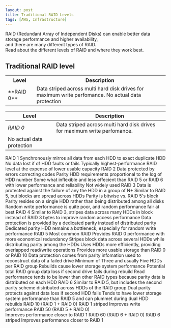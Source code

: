 ```yaml
---
layout: post
title: Traditional RAID Levels
tags: [AWS, Infrastructure]
--- 
```


RAID (Redundant Array of Independent Disks) can enable better data storage performance and higher availability,  
and there are many different types of RAID.  
Read about the different levels of RAID and where they work best.

## Traditional RAID level
<table>
  <tr>
    <th>Level</th>
    <th>Description</th>
  </tr>
  <body>
  <tr>
    <td>**RAID 0**</td>
    <td>
      Data striped across multi hard disk drives for maximum write perfomance.  
      No actual data protection
    </td>
  </tr>  
  </body>
</table>

| Level	| Description |
| ----- | ----------- | 
| *RAID 0* | Data striped across multi hard disk drives for maximum write perfomance.  
No actual data protection |


RAID 1 	Synchronously mirros all data from each HDD to exact duplicate HDD
	No data lost if of HDD faults or fails
	Typically highest-performance RAID level at the expense of lower usable capacity 
RAID 2	Data protected by errors correcting codes
	Parity HDD requirements proportional to the log of HDD number
	Some what inflexible and less effecient than RAID 5 or RAID 6 with lower performance and reliability 
	Not widely used 
RAID 3	Data is protected against the failure of any the HDD in a group of N+
	Similar to RAID 5, but blocks are spread across HDDs
	Parity is bitwise vs. RAID 5's block
	Parity resides on a single HDD rather than being distributed among all disks
	Random write performance is quite poor, and random performance fair at best
RAID 4	Similar to RAID 3, stripes data across many HDDs in block instead of RAID 3 bytes to improve random access performance 
	Data protection is provided by a dedicated parity instead of distributed parity 
	Dedicated parity HDD remains a bottleneck, especially for random write performance
RAID 5 	Most common RAID
	Provides RAID 0 performance with more economical redundancy 
	Stripes block data across several HDDs while distributing parity among the HDDs
	Uses HDDs more efficiently, providing overlapped read/write operations
	Provides more usable storage than RAID 0 or RAID 10
	Data protection comes from parity infomation used to reconstruct data of a failed drive
	Minimum of Three and usually Five HDDs per RAID group
	Rebuilds cause lower storage system performance 
	Potential total RAID group data loss if second drive fails during rebuild
	Read performance tends to be lower than other RAID types because parity data is distributed on each HDD
RAID 6	Similar to RAID 5, but includes the second parity scheme distributed across HDDs of the RAID group
	Dual parity protects against data loss if second HDD fails
	Tends to have lower storage system performance than RAID 5 and can plummet during dual HDD rebuilds
RAID 10 (RAID 1 + RAID 0)	RAID 1 striped 
	Improves write performance
RAID 50 (RAID 5 + RAID 0)	
	Improves performance closer to RAID 1
RAID 60 (RAID 6 + RAID 0)	RAID 6 striped
	Improves performance closer to RAID 1
